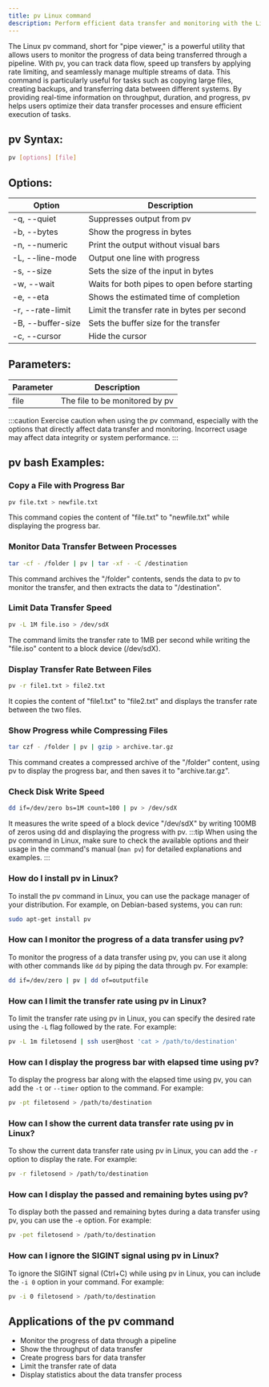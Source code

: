 ```yaml
---
title: pv Linux command
description: Perform efficient data transfer and monitoring with the Linux pv command. Use it to track progress, speed up transfers, and manage pipelines seamlessly.
---
```


The Linux pv command, short for "pipe viewer," is a powerful utility that allows users to monitor the progress of data being transferred through a pipeline. With pv, you can track data flow, speed up transfers by applying rate limiting, and seamlessly manage multiple streams of data. This command is particularly useful for tasks such as copying large files, creating backups, and transferring data between different systems. By providing real-time information on throughput, duration, and progress, pv helps users optimize their data transfer processes and ensure efficient execution of tasks.

## pv Syntax:
```bash
pv [options] [file]
```

## Options:
| Option                  | Description                             |
|-------------------------|-----------------------------------------|
| -q, --quiet             | Suppresses output from pv               |
| -b, --bytes             | Show the progress in bytes              |
| -n, --numeric           | Print the output without visual bars    |
| -L, --line-mode         | Output one line with progress           |
| -s, --size              | Sets the size of the input in bytes     |
| -w, --wait              | Waits for both pipes to open before starting |
| -e, --eta               | Shows the estimated time of completion  |
| -r, --rate-limit        | Limit the transfer rate in bytes per second |
| -B, --buffer-size       | Sets the buffer size for the transfer   |
| -c, --cursor            | Hide the cursor                         |

## Parameters:
| Parameter               | Description                             |
|-------------------------|-----------------------------------------|
| file                    | The file to be monitored by pv          |

:::caution
Exercise caution when using the pv command, especially with the options that directly affect data transfer and monitoring. Incorrect usage may affect data integrity or system performance.
:::
## pv bash Examples:
### Copy a File with Progress Bar
```bash
pv file.txt > newfile.txt
```
This command copies the content of "file.txt" to "newfile.txt" while displaying the progress bar.

### Monitor Data Transfer Between Processes
```bash
tar -cf - /folder | pv | tar -xf - -C /destination
```
This command archives the "/folder" contents, sends the data to pv to monitor the transfer, and then extracts the data to "/destination".

### Limit Data Transfer Speed
```bash
pv -L 1M file.iso > /dev/sdX
```
The command limits the transfer rate to 1MB per second while writing the "file.iso" content to a block device (/dev/sdX).

### Display Transfer Rate Between Files
```bash
pv -r file1.txt > file2.txt
```
It copies the content of "file1.txt" to "file2.txt" and displays the transfer rate between the two files.

### Show Progress while Compressing Files
```bash
tar czf - /folder | pv | gzip > archive.tar.gz
```
This command creates a compressed archive of the "/folder" content, using pv to display the progress bar, and then saves it to "archive.tar.gz".

### Check Disk Write Speed
```bash
dd if=/dev/zero bs=1M count=100 | pv > /dev/sdX
```
It measures the write speed of a block device "/dev/sdX" by writing 100MB of zeros using dd and displaying the progress with pv.
:::tip
When using the pv command in Linux, make sure to check the available options and their usage in the command's manual (`man pv`) for detailed explanations and examples.
:::

### How do I install pv in Linux?
To install the pv command in Linux, you can use the package manager of your distribution. For example, on Debian-based systems, you can run:
```bash
sudo apt-get install pv
```

### How can I monitor the progress of a data transfer using pv?
To monitor the progress of a data transfer using pv, you can use it along with other commands like `dd` by piping the data through pv. For example:
```bash
dd if=/dev/zero | pv | dd of=outputfile
```

### How can I limit the transfer rate using pv in Linux?
To limit the transfer rate using pv in Linux, you can specify the desired rate using the `-L` flag followed by the rate. For example:
```bash
pv -L 1m filetosend | ssh user@host 'cat > /path/to/destination'
```

### How can I display the progress bar with elapsed time using pv?
To display the progress bar along with the elapsed time using pv, you can add the `-t` or `--timer` option to the command. For example:
```bash
pv -pt filetosend > /path/to/destination
```

### How can I show the current data transfer rate using pv in Linux?
To show the current data transfer rate using pv in Linux, you can add the `-r` option to display the rate. For example:
```bash
pv -r filetosend > /path/to/destination
```

### How can I display the passed and remaining bytes using pv?
To display both the passed and remaining bytes during a data transfer using pv, you can use the `-e` option. For example:
```bash
pv -pet filetosend > /path/to/destination
```

### How can I ignore the SIGINT signal using pv in Linux?
To ignore the SIGINT signal (Ctrl+C) while using pv in Linux, you can include the `-i 0` option in your command. For example:
```bash
pv -i 0 filetosend > /path/to/destination
```
## Applications of the pv command

- Monitor the progress of data through a pipeline
- Show the throughput of data transfer
- Create progress bars for data transfer
- Limit the transfer rate of data
- Display statistics about the data transfer process